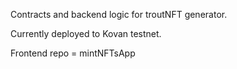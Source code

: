 Contracts and backend logic for troutNFT generator.

Currently deployed to Kovan testnet.

Frontend repo = mintNFTsApp 
